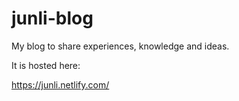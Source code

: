 # junli-blog

My blog to share experiences, knowledge and ideas.

It is hosted here:

https://junli.netlify.com/
